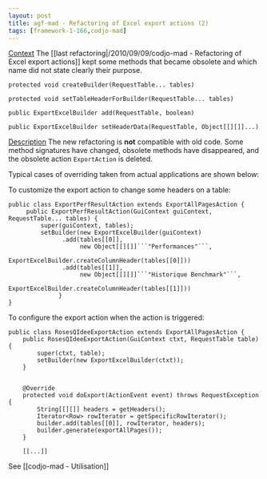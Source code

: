 ```yaml
---
layout: post
title: agf-mad - Refactoring of Excel export actions (2)
tags: [framework-1-166,codjo-mad]
---
```

<u>Context</u>
The [[last refactoring|/2010/09/09/codjo-mad - Refactoring of Excel export actions]] kept some methods that became obsolete and which name did not state clearly their purpose.

```title=com.agf.mad.gui.request.action.SpreadsheetExportAction
protected void createBuilder(RequestTable... tables)

protected void setTableHeaderForBuilder(RequestTable... tables)
```

```title=com.agf.mad.gui.util.ExportExcelBuilder
public ExportExcelBuilder add(RequestTable, boolean)

public ExportExcelBuilder setHeaderData(RequestTable, Object[[][]]...)
```

<u>Description</u>
The new refactoring is **not** compatible with old code. Some method signatures have changed, obsolete methods have disappeared, and the obsolete action ```ExportAction``` is deleted.

Typical cases of overriding taken from actual applications are shown below:

To customize the export action to change some headers on a table:
```title=com.agf.mint.gui.performance.calculPerfSimplified.ExportPerfResultAction
public class ExportPerfResultAction extends ExportAllPagesAction {
     public ExportPerfResultAction(GuiContext guiContext, RequestTable... tables) {
         super(guiContext, tables);
         setBuilder(new ExportExcelBuilder(guiContext)
               .add(tables[[0]],
                    new Object[[][]]```"Performances"```,
                    ExportExcelBuilder.createColumnHeader(tables[[0]]))
               .add(tables[[1]],
                    new Object[[][]]```"Historique Benchmark"```,
                    ExportExcelBuilder.createColumnHeader(tables[[1]]))
              }
}
```

To configure the export action when the action is triggered:
```title=com.agf.roses.gui.util.RosesQIdeeExportAction 
public class RosesQIdeeExportAction extends ExportAllPagesAction {
    public RosesQIdeeExportAction(GuiContext ctxt, RequestTable table) {
        super(ctxt, table);
        setBuilder(new ExportExcelBuilder(ctxt));
    }


    @Override
    protected void doExport(ActionEvent event) throws RequestException {
        String[[][]] headers = getHeaders();
        Iterator<Row> rowIterator = getSpecificRowIterator();
        builder.add(tables[[0]], rowIterator, headers);
        builder.generate(exportAllPages());
    }

    [[...]]
```

See [[codjo-mad - Utilisation]]
